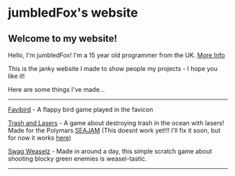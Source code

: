 # jumbledFox's website
## Welcome to my website!
Hello, I'm jumbledFox! I'm a 15 year old programmer from the UK. [More Info](/about)

This is the janky website I made to show people my projects - I hope you like it!

Here are some things I've made...

---

[Favibird](/favibird) - A flappy bird game played in the favicon

[Trash and Lasers](/trash-and-lasers) - A game about destroying trash in the ocean with lasers! Made for the Polymars [SEAJAM](https://itch.io/jam/seajam) (This doesnt work yet!!! I'll fix it soon, but for now it works [here](/pages/trash-and-lasers))

[Swag Weaselz](/swag-weaselz) - Made in around a day, this simple scratch game about shooting blocky green enemies is weasel-tastic.

---